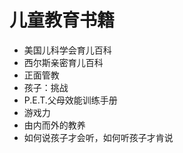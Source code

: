 # 儿童教育书籍

- 美国儿科学会育儿百科
- 西尔斯亲密育儿百科
-  正面管教
-  孩子：挑战
-  P.E.T.父母效能训练手册
- 游戏力
- 由内而外的教养
- 如何说孩子才会听，如何听孩子才肯说
